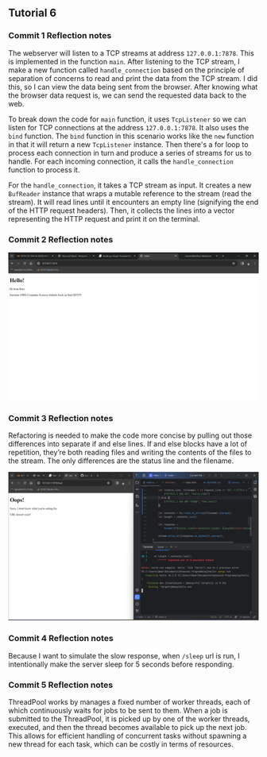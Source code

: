 ## Tutorial 6

### Commit 1 Reflection notes

The webserver will listen to a TCP streams at address `127.0.0.1:7878`. This is implemented in the function `main`. After listening to the TCP stream, I make a new function called `handle_connection` based on the principle of separation of concerns to read and print the data from the TCP stream. I did this, so I can view the data being sent from the browser. After knowing what the browser data request is, we can send the requested data back to the web.

To break down the code for `main` function, it uses `TcpListener` so we can listen for TCP connections at the address `127.0.0.1:7878`. It also uses the `bind` function. The `bind` function in this scenario works like the `new` function in that it will return a new `TcpListener` instance. Then there's a for loop to process each connection in turn and produce a series of streams for us to handle. For each incoming connection, it calls the `handle_connection` function to process it.

For the `handle_connection`, it takes a TCP stream as input. It creates a new `BufReader` instance that wraps a mutable reference to the stream (read the stream). It will read lines until it encounters an empty line (signifying the end of the HTTP request headers). Then, it collects the lines into a vector representing the HTTP request and print it on the terminal.

### Commit 2 Reflection notes

![](imgfiles/commit2.png)

### Commit 3 Reflection notes

Refactoring is needed to make the code more concise by pulling out those differences into separate if and else lines. If and else blocks have a lot of repetition, they’re both reading files and writing the contents of the files to the stream. The only differences are the status line and the filename.

![](imgfiles/commit3.png)

### Commit 4 Reflection notes

Because I want to simulate the slow response, when `/sleep` url is run, I intentionally make the server sleep for 5 seconds before responding.

### Commit 5 Reflection notes

ThreadPool works by manages a fixed number of worker threads, each of which continuously waits for jobs to be sent to them. When a job is submitted to the ThreadPool, it is picked up by one of the worker threads, executed, and then the thread becomes available to pick up the next job. This allows for efficient handling of concurrent tasks without spawning a new thread for each task, which can be costly in terms of resources.